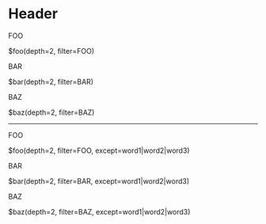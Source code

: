 # Header

<div class="container-fluid">
    <div class="row">
        <div>
            <div>FOO</div>

$foo(depth=2, filter=FOO)
</div>
        <div>
            <div>BAR</div>

$bar(depth=2, filter=BAR)
</div>
        <div>
            <div>BAZ</div>

$baz(depth=2, filter=BAZ)
</div>
    </div>
    <hr>
    <div class="row">
        <div>
            <div>FOO</div>

$foo(depth=2, filter=FOO, except=word1|word2|word3)
</div>
        <div>
            <div>BAR</div>

$bar(depth=2, filter=BAR, except=word1|word2|word3)
</div>
        <div>
                <div>BAZ</div>

$baz(depth=2, filter=BAZ, except=word1|word2|word3)
</div>
    </div>
</div>
